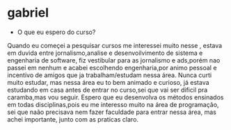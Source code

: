 # gabriel

- O que eu espero do curso?

Quando eu começei a pesquisar cursos me interessei muito nesse , estava em duvida entre jornalismo,analise e desenvoilvimento de sistema e engenharia de software, fiz vestibular para as jornalismo e ads,porém nao passei em nenhum e acabei escolhendo engenharia,por animo pessoal e incentivo de amigos que ja trabalham/estudam nessa área.
Nunca curti muito estudar, mas nessa área eu to bem animado e curioso, já estava estudando em casa antes de entrar no curso,sei que vai ser dificil pra caramba,mas vou seguir.
Espero que eu desenvolva os métodos ensinados em todas disciplinas,pois eu me interesso muito na área de programação, sei que naão precisava nem fazer faculdade para entrar nessa área, mas achei importante, junto com as praticas claro.